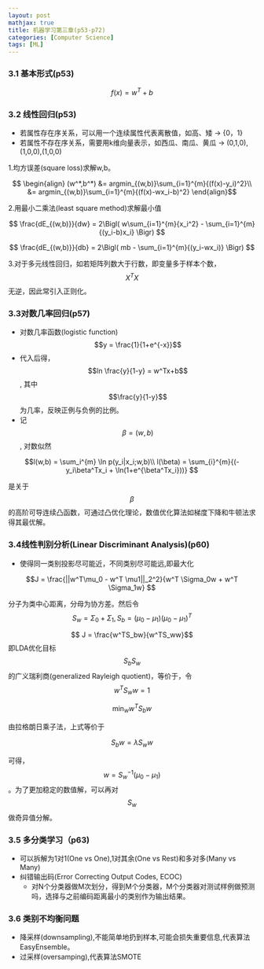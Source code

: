 ```yaml
---
layout: post
mathjax: true
title: 机器学习第三章(p53-p72)
categories: [Computer Science]
tags: [ML]
---
```


### 3.1 基本形式(p53)
$$f(x) = w^T+b$$

### 3.2 线性回归(p53)
* 若属性存在序关系，可以用一个连续属性代表离散值，如高、矮 -> {0，1}
* 若属性不存在序关系，需要用k维向量表示，如西瓜、南瓜、黄瓜 -> (0,1,0),(1,0,0),(1,0,0)

1.均方误差(square loss)求解w,b。

$$
\begin{align}
(w^*,b^*) &= argmin_{(w,b)}\sum_{i=1}^{m}{(f(x)-y_i)^2}\\
			&= argmin_{(w,b)}\sum_{i=1}^{m}{(f(x)-wx_i-b)^2}
\end{align}$$

2.用最小二乘法(least square method)求解最小值

$$ \frac{dE_{(w,b)}}{dw} = 2\Bigl( w\sum_{i=1}^{m}{x_i^2} - \sum_{i=1}^{m}{(y_i-b)x_i} \Bigr) $$

$$ \frac{dE_{(w,b)}}{db} = 2\Bigl( mb - \sum_{i=1}^{m}{(y_i-wx_i)} \Bigr) $$

3.对于多元线性回归，如若矩阵列数大于行数，即变量多于样本个数，$$X^TX$$无逆，因此常引入正则化。

### 3.3对数几率回归(p57)
* 对数几率函数(logistic function) $$y = \frac{1}{1+e^{-x}}$$
* 代入后得，$$ln \frac{y}{1-y} = w^Tx+b$$, 其中 $$\frac{y}{1-y}$$ 为几率，反映正例与负例的比例。
* 记$$\beta = (w,b)$$, 对数似然

$$l(w,b) = \sum_i^{m} \ln p(y_i|x_i;w,b)\\
  l(\beta) = \sum_{i}^{m}{(-y_i\beta^Tx_i + \ln(1+e^{\beta^Tx_i}))}
$$

是关于$$\beta$$的高阶可导连续凸函数，可通过凸优化理论，数值优化算法如梯度下降和牛顿法求得其最优解。

### 3.4线性判别分析(Linear Discriminant Analysis)(p60)
* 使得同一类别投影尽可能近，不同类别尽可能远,即最大化

$$J = \frac{||w^T\mu_0 - w^T \mu1||_2^2}{w^T \Sigma_0w + w^T \Sigma_1w} $$

分子为类中心距离，分母为协方差。然后令 $$S_w = \Sigma_0+\Sigma_1, S_b = (\mu_0-\mu_1)(\mu_0-\mu_1)^T$$

$$ J = \frac{w^TS_bw}{w^TS_ww}$$
即LDA优化目标$$S_b S_w$$的广义瑞利商(generalized Rayleigh quotient)，等价于，令$${w^TS_ww} = 1$$

$$\min_{w} w^TS_bw$$

由拉格朗日乘子法，上式等价于

$$ S_bw = \lambda S_w w$$

可得，$$w = S_w^{-1}(\mu_0 - \mu_1)$$。为了更加稳定的数值解，可以再对$$S_w$$做奇异值分解。

### 3.5 多分类学习（p63)
* 可以拆解为1对1(One vs One),1对其余(One vs Rest)和多对多(Many vs Many)
* 纠错输出码(Error Correcting Output Codes, ECOC)
	* 对N个分类器做M次划分，得到M个分类器，M个分类器对测试样例做预测吗，选择与之前编码距离最小的类别作为输出结果。

### 3.6 类别不均衡问题
* 降采样(downsampling),不能简单地扔到样本,可能会损失重要信息,代表算法EasyEnsemble。
* 过采样(oversamping),代表算法SMOTE
